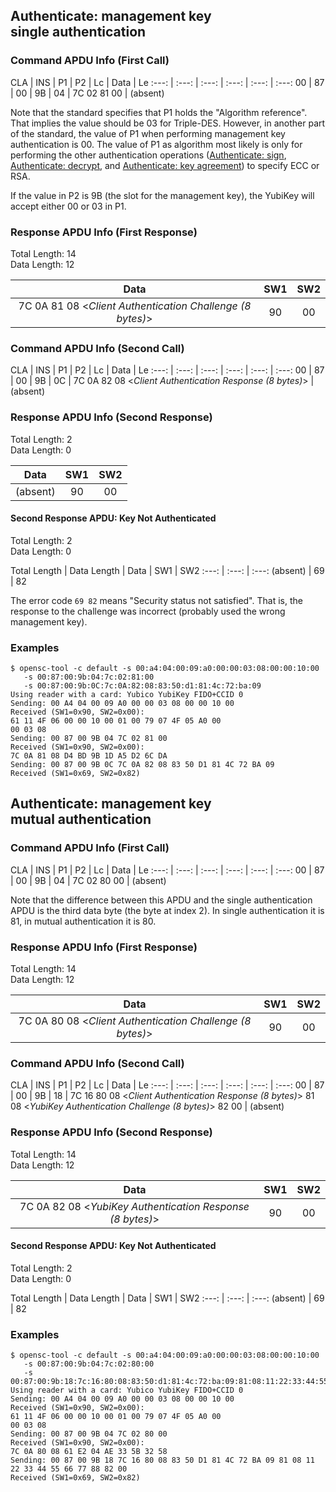 <!-- Copyright 2021 Yubico AB

Licensed under the Apache License, Version 2.0 (the "License");
you may not use this file except in compliance with the License.
You may obtain a copy of the License at

    http://www.apache.org/licenses/LICENSE-2.0

Unless required by applicable law or agreed to in writing, software
distributed under the License is distributed on an "AS IS" BASIS,
WITHOUT WARRANTIES OR CONDITIONS OF ANY KIND, either express or implied.
See the License for the specific language governing permissions and
limitations under the License. -->


## Authenticate: management key<br/>single authentication

### Command APDU Info (First Call)

CLA | INS | P1 | P2 | Lc | Data | Le
:---: | :---: | :---: | :---: | :---: | :---:
00 | 87 | 00 | 9B | 04 | 7C 02 81 00 | (absent)

Note that the standard specifies that P1 holds the "Algorithm reference". That implies the
value should be 03 for Triple-DES. However, in another part of the standard, the value of
P1 when performing management key authentication is 00. The value of P1 as algorithm most
likely is only for performing the other authentication operations
([Authenticate: sign](../commands.md#authenticate-sign),
[Authenticate: decrypt](../commands.md#authenticate-decrypt), and
[Authenticate: key agreement](../commands.md#authenticate-key-agreement))
to specify ECC or RSA.

If the value in P2 is 9B (the slot for the management key), the YubiKey will accept either
00 or 03 in P1.

### Response APDU Info (First Response)

Total Length: 14\
Data Length: 12

Data | SW1 | SW2
:---: | :---: | :---:
7C 0A 81 08 \<*Client Authentication Challenge (8 bytes)*\> | 90 | 00

### Command APDU Info (Second Call)

CLA | INS | P1 | P2 | Lc | Data | Le
:---: | :---: | :---: | :---: | :---: | :---:
00 | 87 | 00 | 9B | 0C | 7C 0A 82 08 \<*Client Authentication Response (8 bytes)*\> | (absent)

### Response APDU Info (Second Response)

Total Length: 2\
Data Length: 0

Data | SW1 | SW2
:---: | :---: | :---:
(absent) | 90 | 00

#### Second Response APDU: Key Not Authenticated

Total Length: 2\
Data Length: 0

Total Length | Data Length | Data | SW1 | SW2
:---: | :---: | :---:
(absent) | 69 | 82

The error code `69 82` means "Security status not satisfied". That is, the response to
the challenge was incorrect (probably used the wrong management key).

### Examples

```
$ opensc-tool -c default -s 00:a4:04:00:09:a0:00:00:03:08:00:00:10:00
   -s 00:87:00:9b:04:7c:02:81:00
   -s 00:87:00:9b:0C:7c:0A:82:08:83:50:d1:81:4c:72:ba:09
Using reader with a card: Yubico YubiKey FIDO+CCID 0
Sending: 00 A4 04 00 09 A0 00 00 03 08 00 00 10 00
Received (SW1=0x90, SW2=0x00):
61 11 4F 06 00 00 10 00 01 00 79 07 4F 05 A0 00
00 03 08
Sending: 00 87 00 9B 04 7C 02 81 00
Received (SW1=0x90, SW2=0x00):
7C 0A 81 08 D4 BD 9B 1D A5 D2 6C DA
Sending: 00 87 00 9B 0C 7C 0A 82 08 83 50 D1 81 4C 72 BA 09
Received (SW1=0x69, SW2=0x82)
```

## Authenticate: management key<br/>mutual authentication

### Command APDU Info (First Call)

CLA | INS | P1 | P2 | Lc | Data | Le
:---: | :---: | :---: | :---: | :---: | :---:
00 | 87 | 00 | 9B | 04 | 7C 02 80 00 | (absent)

Note that the difference between this APDU and the single authentication APDU is the third
data byte (the byte at index 2). In single authentication it is 81, in mutual
authentication it is 80.

### Response APDU Info (First Response)

Total Length: 14\
Data Length: 12

Data | SW1 | SW2
:---: | :---: | :---:
7C 0A 80 08 \<*Client Authentication Challenge (8 bytes)*\> | 90 | 00

### Command APDU Info (Second Call)

CLA | INS | P1 | P2 | Lc | Data | Le
:---: | :---: | :---: | :---: | :---: | :---:
00 | 87 | 00 | 9B | 18 | 7C 16 80 08 \<*Client Authentication Response (8 bytes)*\> 81 08 \<*YubiKey Authentication Challenge (8 bytes)*\> 82 00 | (absent)

### Response APDU Info (Second Response)

Total Length: 14\
Data Length: 12

Data | SW1 | SW2
:---: | :---: | :---:
7C 0A 82 08 \<*YubiKey Authentication Response (8 bytes)*\> | 90 | 00

#### Second Response APDU: Key Not Authenticated

Total Length: 2\
Data Length: 0

Total Length | Data Length | Data | SW1 | SW2
:---: | :---: | :---:
(absent) | 69 | 82

### Examples

```
$ opensc-tool -c default -s 00:a4:04:00:09:a0:00:00:03:08:00:00:10:00
   -s 00:87:00:9b:04:7c:02:80:00
   -s 00:87:00:9b:18:7c:16:80:08:83:50:d1:81:4c:72:ba:09:81:08:11:22:33:44:55:66:77:88:82:00
Using reader with a card: Yubico YubiKey FIDO+CCID 0
Sending: 00 A4 04 00 09 A0 00 00 03 08 00 00 10 00
Received (SW1=0x90, SW2=0x00):
61 11 4F 06 00 00 10 00 01 00 79 07 4F 05 A0 00
00 03 08
Sending: 00 87 00 9B 04 7C 02 80 00
Received (SW1=0x90, SW2=0x00):
7C 0A 80 08 61 E2 04 AE 33 5B 32 58
Sending: 00 87 00 9B 18 7C 16 80 08 83 50 D1 81 4C 72 BA 09 81 08 11 22 33 44 55 66 77 88 82 00
Received (SW1=0x69, SW2=0x82)
```
